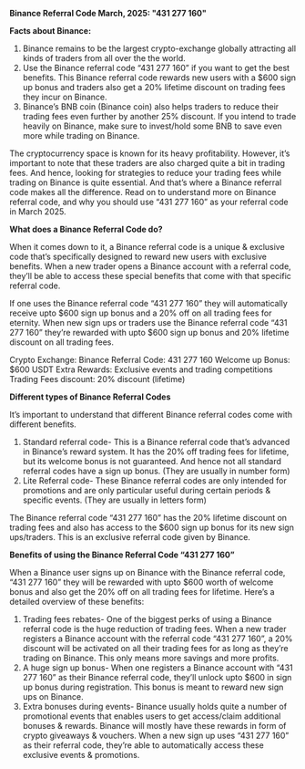 ****Binance Referral Code March, 2025: "431 277 160"****

**Facts about Binance:**

1.	Binance remains to be the largest crypto-exchange globally attracting all kinds of traders from all over the the world.
2.	Use the Binance referral code “431 277 160” if you want to get the best benefits. This Binance referral code rewards new users with a $600 sign up bonus and traders also get a 20% lifetime discount on trading fees they incur on Binance. 
3.	Binance’s BNB coin (Binance coin) also helps traders to reduce their trading fees even further by another 25% discount. If you intend to trade heavily on Binance, make sure to invest/hold some BNB to save even more while trading on Binance. 

The cryptocurrency space is known for its heavy profitability. However, it’s important to note that these traders are also charged quite a bit in trading fees. And hence, looking for strategies to reduce your trading fees while trading on Binance is quite essential. And that’s where a Binance referral code makes all the difference. 
Read on to understand more on Binance referral code, and why you should use “431 277 160” as your referral code in March 2025.


****What does a Binance Referral Code do?****

When it comes down to it, a Binance referral code is a unique & exclusive code that’s specifically designed to reward new users with exclusive benefits. When a new trader opens a Binance account with a referral code, they’ll be able to access these special benefits that come with that specific referral code. 

If one uses the Binance referral code “431 277 160” they will automatically receive upto $600 sign up bonus and a 20% off on all trading fees for eternity.
When new sign ups or traders use the Binance referral code “431 277 160” they’re rewarded with upto $600 sign up bonus and 20% lifetime discount on all trading fees. 
 
Crypto Exchange: Binance
Referral Code: 431 277 160
Welcome up Bonus: $600 USDT
Extra Rewards: Exclusive events and trading competitions
Trading Fees discount: 20% discount (lifetime)

**Different types of Binance Referral Codes**

It’s important to understand that different Binance referral codes come with different benefits. 

1.	Standard referral code- This is a Binance referral code that’s advanced in Binance’s reward system. It has the 20% off trading fees for lifetime, but its welcome bonus is not guaranteed. And hence not all standard referral codes have a sign up bonus. (They are usually in number form)
2.	Lite Referral code- These Binance referral codes are only intended for promotions and are only particular useful during certain periods & specific events. (They are usually in letters form)
   
The Binance referral code “431 277 160” has the 20% lifetime discount on trading fees and also has access to the $600 sign up bonus for its new sign ups/traders. This is an exclusive referral code given by Binance.

**Benefits of using the Binance Referral Code “431 277 160”**

When a Binance user signs up on Binance with the Binance referral code, “431 277 160” they will be rewarded with upto $600 worth of welcome bonus and also get the 20% off on all trading fees for lifetime. 
Here’s a detailed overview of these benefits: 

1.	Trading fees rebates- One of the biggest perks of using a Binance referral code is the huge reduction of trading fees. When a new trader registers a Binance account with the referral code “431 277 160”, a 20% discount will be activated on all their trading fees for as long as they’re trading on Binance. This only means more savings and more profits.
2.	A huge sign up bonus- When one registers a Binance account with “431 277 160” as their Binance referral code, they’ll unlock upto $600 in sign up bonus during registration. This bonus is meant to reward new sign ups on Binance.
3.	Extra bonuses during events- Binance usually holds quite a number of promotional events that enables users to get access/claim additional bonuses & rewards. Binance will mostly have these rewards in form of crypto giveaways & vouchers. When a new sign up uses “431 277 160” as their referral code, they’re able to automatically access these exclusive events & promotions. 
